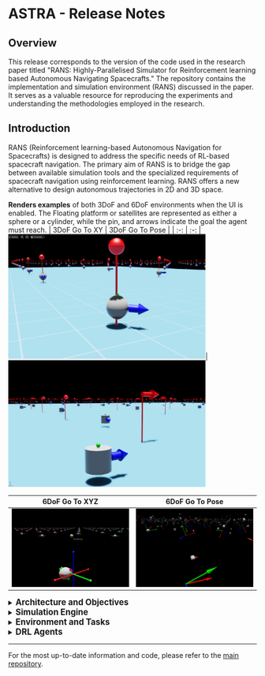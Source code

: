 # ASTRA - Release Notes

## Overview

This release corresponds to the version of the code used in the research paper titled "RANS: Highly-Parallelised Simulator for Reinforcement learning based Autonomous Navigating Spacecrafts." The repository contains the implementation and simulation environment (RANS) discussed in the paper. It serves as a valuable resource for reproducing the experiments and understanding the methodologies employed in the research.

## Introduction

RANS (Reinforcement learning-based Autonomous Navigation for Spacecrafts) is designed to address the specific needs of RL-based spacecraft navigation. The primary aim of RANS is to bridge the gap between available simulation tools and the specialized requirements of spacecraft navigation using reinforcement learning. RANS offers a new alternative to design autonomous trajectories in 2D and 3D space.

**Renders examples** of both 3DoF and 6DoF environments when the UI is enabled. The Floating platform or satellites are represented as either a sphere or a  cylinder, while the pin, and arrows indicate the goal the agent must reach.
 | 3DoF Go To XY | 3DoF Go To Pose |
 | :-: | :-: | 
 <img src="omniisaacgymenvs/images/3dof_gotoxy.png" width="400"/>| <img src="omniisaacgymenvs/images/3dof_pose.png" width="400"/>

 | 6DoF Go To XYZ | 6DoF Go To Pose |
 | :-: | :-: |  
 <img src="omniisaacgymenvs/images/6DofGoToXYZ.png" width="400"/>| <img src="omniisaacgymenvs/images/6DofGoToPose.png" width="400"/>

<details>
<summary><span style="font-size: 1.2em; font-weight: bold;">Architecture and Objectives</span></summary>

RANS is structured to replicate realistic orbital operations as well as air-bearing platforms, providing a fast, stable, and precise simulation environment. It consists of two main scenarios: a 3 Degree of Freedom (DoF) "Floating Platform" (FP) robot and a 6 DoF navigating scenario. These scenarios allow users to specify or randomize initial conditions and goals for spacecraft control tasks.

</details>



<details>
<summary><span style="font-size: 1.2em; font-weight: bold;">Simulation Engine</span></summary>

RANS utilizes the PhysX engine within IsaacSim, a GPU-based physics engine renowned for its capacity to rapidly simulate numerous parallel systems. A sub-stepping strategy is employed to maintain simulation stability, especially conducive for reinforcement learning tasks characterized by short time intervals.

</details>

<details>
<summary><span style="font-size: 1.2em; font-weight: bold;">Environment and Tasks</span></summary>

In both 3 DoF and 6 DoF scenarios, RANS provides a default system configuration with varying thruster setups to accommodate different control tasks. The observation and action spaces are appropriately defined for each scenario and task, allowing for precise control and movement in the specified environment.

</details>

<details>
<summary><span style="font-size: 1.2em; font-weight: bold;">DRL Agents</span></summary>

The evaluation of RANS involves leveraging PPO (Proximal Policy Optimization) policies with multi-discrete action-space to solve various tasks in both 3 DoF and 6 DoF scenarios. The agents are modeled as actor-critic networks and are trained for specific epochs with varying network architectures to suit the task complexity.

</details>

---

For the most up-to-date information and code, please refer to the [main repository](https://github.com/elharirymatteo/RANS/tree/main).
